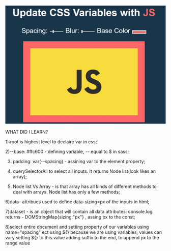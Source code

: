![cover image](https://github.com/KaiZerg/JavaScript30challenge/blob/gh-pages/03%20-%20CSS%20Variables/images/2.jpg )


WHAT DID I LEARN?

1):root is highest level to declaire var in css;

2)--base: #ffc600 - defining variable, -- equal to $ in sass;

3) padding: var(--spacing) - assining var to the element property;

4) querySelectorAll to select all inputs. It returns Node list(look likes an array);

5) Node list Vs Array - is that array has all kinds of different methods to deal with arrays.
Node list has only a few methods;

6)data- attribues used to define data-sizing=px of the inputs in html;

7)dataset - is an object that will contain all data attributes: console.log returns - DOMStringMap{sizing:"px"} ,
assing px to the const;

8)select entire document and setting property of our variables using name="spacing" ect
  using ${} because we are using variables, values can vary
  setting ${} to this.value
  adding suffix to the end, to append px to the range value
